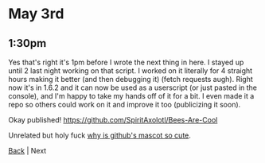 # May 3rd

## 1:30pm
Yes that's right it's 1pm before I wrote the next thing in here. I stayed up until 2 last night working on that script. I worked on it literally for 4 straight hours making it better (and then debugging it) (fetch requests augh). Right now it's in 1.6.2 and it can now be used as a userscript (or just pasted in the console), and I'm happy to take my hands off of it for a bit. I even made it a repo so others could work on it and improve it too (publicizing it soon).

Okay published! <https://github.com/SpiritAxolotl/Bees-Are-Cool>

Unrelated but holy fuck [why is github's mascot so cute](https://octodex.github.com/hulatocat/).

[Back](./2.md) | Next

